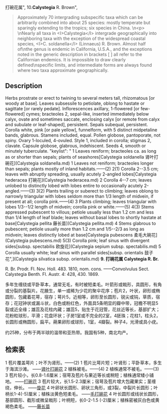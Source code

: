 打碗花属",
10.**Calystegia** R. Brown",

> Approximately 70 intergrading subspecific taxa which can be arbitrarily combined into about 25 species: mostly temperate but sparingly extending to the tropics; six species in China.&#x0D;\n&lt;p&gt;&#x0D;\nNearly all taxa in &lt;I&gt;Calystegia&lt;/I&gt; intergrade geographically into neighboring taxa with the exception of the widespread coastal species, &lt;I&gt;C. soldanella&lt;/I&gt; (Linnaeus) R. Brown. Almost half of\nthe genus is endemic in California, U.S.A., and the exceptions noted in the generic description in brackets [ ] all refer to the Californian endemics. It is impossible to draw clearly defined\nspecific limits, and intermediate forms are always found where two taxa approximate geographically.

## Description
Herbs prostrate or erect to twining to several meters tall, rhizomatous [or woody at base]. Leaves subsessile to petiolate, oblong to hastate or sagittate [or rarely pedate]. Inflorescences axillary, 1-flowered [or few-flowered] cymes; bracteoles 2, sepal-like, inserted immediately below calyx, ovate and sometimes saccate, enclosing calyx [or remote from calyx and subulate or leaf-shaped], persistent. Sepals subequal, persistent. Corolla white, pink [or pale yellow], funnelform, with 5 distinct midpetaline bands, glabrous. Stamens included, equal. Pollen globose, pantoporate, not spiny. Ovary 1-loculed, 4-ovuled. Style 1, included in corolla; stigmas 2, clavate. Capsule globose, glabrous, indehiscent. Seeds 4, smooth or minutely tuberculate.
  "keylist": "
1 Leaves reniform; bracteoles ca. as long as or shorter than sepals; plants of seashores[Calystegia soldanella 肾叶打碗花](Calystegia soldanella.md)
1 Leaves not reniform; bracteoles longer than sepals; plants mostly of inland habitats.——(2)
2(1) Corolla 2--3.5 cm; leaves with abruptly spreading, usually acutely 2-angled lobes[Calystegia hederacea 打碗花](Calystegia hederacea.md)
2 Corolla 4--7 cm; leaves unlobed to distinctly lobed with lobes entire to occasionally acutely 2-angled.——(3)
3(2) Plants trailing or suberect to climbing; leaves oblong to narrowly triangular with lobes seldom more than 1/3 length of midvein, if present at all; corolla pink.——(4)
3 Plants climbing; leaves triangular with lobes 1/3--1/2 length of midvein; corolla pink or white.——(5)
4(3) Stems appressed pubescent to villous; petiole usually less than 1.2 cm and less than 1/4 length of leaf blade; leaves without basal lobes to shortly hastate at base[Calystegia pellita 藤长苗](Calystegia pellita.md)
4 Stems glabrous to pubescent; petiole usually more than 1.2 cm and 1/5--2/3 as long as midvein; leaves distinctly lobed at base[Calystegia pubescens 柔毛大碗花](Calystegia pubescens.md)
5(3) Corolla pink; leaf sinus with divergent sides[subsp. spectabilis 欧旋花](Calystegia sepium subsp. spectabilis.md)
5 Corolla usually white; leaf sinus with parallel sides[subsp. orientalis 鼓子花",](Calystegia silvatica subsp. orientalis.md)
**9. 打碗花属 Calystegia R. Br.**

R. Br. Prodr. Fl. Nov. Holl. 483. 1810, nom. cons. ——Convolvulus Sect. Calystegia Benth. Fl. Austr. 4: 428, 430. 1869.

多年生缠绕或平卧草本，通常无毛，有时被短柔毛。叶箭形或戟形，具圆形，有角或分裂的基裂片。花腋生，单一或稀为少花的聚伞花序；苞片2，叶状，卵形或椭圆形，包藏着花萼，宿存；萼片5，近相等，卵形至长圆形，锐尖或钝，草质，宿存；花冠钟状或漏斗状，白色或粉红色，外面具5条明显的瓣中带，冠檐不明显5裂或近全缘；雄蕊及花柱内藏；雄蕊5，贴生于花冠管，花丝近等长，基部扩大；花粉粒球形，平滑；花盘环状；子房1室或不完全的2室，4胚珠；花柱1，柱头2，长圆形或椭圆形，扁平。蒴果卵形或球形，1室，4瓣裂。种子4，光滑或具小疣。

约25种，分布于两半球的温带和亚热带。我国有5种，南北均产。

## 检索表

1 苞片覆盖萼片；叶不为肾形。——(2)
1 苞片比萼片短；叶肾形；平卧草本，多生于海滨沙滩。 ——[肾叶打碗花](Calystegia%20soldanella.md)
2 植株被毛。——(4)
2 植株通常不被毛。——(3)
3 苞片较小，长0.8-1.6厘米；宿萼及苞片与果近等长或稍短；植株通常矮小铺地。 ——[打碗花](Calystegia%20hederacea.md)
3 苞片较大，长1.5-2.3厘米；宿萼及苞片增大包藏果实；茎缠绕，伸长。 ——[旋花](Calystegia%20sepium.md)
4 叶卵状长圆形、卵状三角形，或3裂，中裂片长圆形；叶柄长1-4(-5)厘米；植株淡黄色短柔毛。 ——[毛打碗花](Calystegia%20dahurica.md)
4 叶长圆形或线状长圆形，基部圆形、截形或微呈戟形；叶柄短，长0-2-1.5 (-2)厘米；植株密被灰白色或黄褐色柔毛。 ——[藤长苗](Calystegia%20pellita.md)
